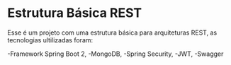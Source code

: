 # Estrutura Básica REST
Esse é um projeto com uma estrutura básica para arquiteturas REST, as tecnologias ultilizadas foram:

-Framework Spring Boot 2,
-MongoDB,
-Spring Security,
-JWT,
-Swagger
